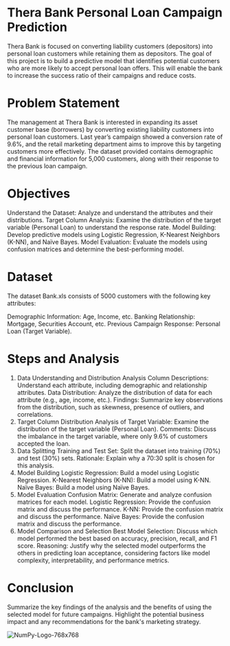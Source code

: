  # Thera Bank Personal Loan Campaign Prediction
  Thera Bank is focused on converting liability customers (depositors) into personal loan customers while retaining them as depositors. The goal of this project is to build a predictive model that identifies 
  potential customers who are more likely to accept personal loan offers. This will enable the bank to increase the success ratio of their campaigns and reduce costs.

# Problem Statement
The management at Thera Bank is interested in expanding its asset customer base (borrowers) by converting existing liability customers into personal loan customers. Last year’s campaign showed a conversion rate of 9.6%, and the retail marketing department aims to improve this by targeting customers more effectively. The dataset provided contains demographic and financial information for 5,000 customers, along with their response to the previous loan campaign.

# Objectives
Understand the Dataset: Analyze and understand the attributes and their distributions.
Target Column Analysis: Examine the distribution of the target variable (Personal Loan) to understand the response rate.
Model Building: Develop predictive models using Logistic Regression, K-Nearest Neighbors (K-NN), and Naïve Bayes.
Model Evaluation: Evaluate the models using confusion matrices and determine the best-performing model.

# Dataset
The dataset Bank.xls consists of 5000 customers with the following key attributes:

Demographic Information: Age, Income, etc.
Banking Relationship: Mortgage, Securities Account, etc.
Previous Campaign Response: Personal Loan (Target Variable).

# Steps and Analysis
1. Data Understanding and Distribution Analysis
Column Descriptions: Understand each attribute, including demographic and relationship attributes.
Data Distribution: Analyze the distribution of data for each attribute (e.g., age, income, etc.).
Findings: Summarize key observations from the distribution, such as skewness, presence of outliers, and correlations.
2. Target Column Distribution
Analysis of Target Variable: Examine the distribution of the target variable (Personal Loan).
Comments: Discuss the imbalance in the target variable, where only 9.6% of customers accepted the loan.
3. Data Splitting
Training and Test Set: Split the dataset into training (70%) and test (30%) sets.
Rationale: Explain why a 70:30 split is chosen for this analysis.
4. Model Building
Logistic Regression: Build a model using Logistic Regression.
K-Nearest Neighbors (K-NN): Build a model using K-NN.
Naïve Bayes: Build a model using Naïve Bayes.
5. Model Evaluation
Confusion Matrix: Generate and analyze confusion matrices for each model.
Logistic Regression: Provide the confusion matrix and discuss the performance.
K-NN: Provide the confusion matrix and discuss the performance.
Naïve Bayes: Provide the confusion matrix and discuss the performance.
6. Model Comparison and Selection
Best Model Selection: Discuss which model performed the best based on accuracy, precision, recall, and F1 score.
Reasoning: Justify why the selected model outperforms the others in predicting loan acceptance, considering factors like model complexity, interpretability, and performance metrics.

# Conclusion
Summarize the key findings of the analysis and the benefits of using the selected model for future campaigns. Highlight the potential business impact and any recommendations for the bank's marketing strategy.



![NumPy-Logo-768x768](https://github.com/user-attachments/assets/054a7d50-b26a-4ad3-84f6-0c91cd306255)




